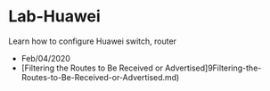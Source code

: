 # Lab-Huawei
Learn how to configure Huawei switch, router

* Feb/04/2020
 * [Filtering the Routes to Be Received or Advertised]9Filtering-the-Routes-to-Be-Received-or-Advertised.md)
